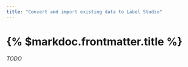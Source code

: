 ```yaml
---
title: "Convert and import existing data to Label Studio"
---
```


# {% $markdoc.frontmatter.title %}

_TODO_
